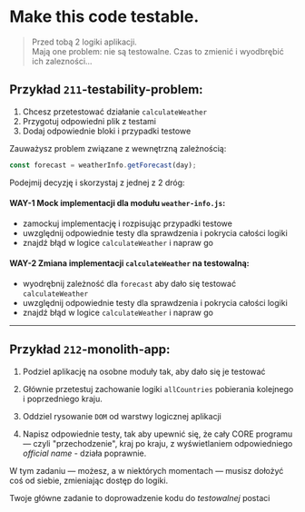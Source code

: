 # Make this code testable.

> Przed tobą 2 logiki aplikacji.  
> Mają one problem: nie są testowalne. Czas to zmienić i wyodbrębić ich zalezności...

## Przykład `211`-testability-problem:

1. Chcesz przetestować działanie `calculateWeather`
2. Przygotuj odpowiedni plik z testami
3. Dodaj odpowiednie bloki i przypadki testowe

Zauważysz problem związane z wewnętrzną zależnością:

```javascript
const forecast = weatherInfo.getForecast(day);
```

Podejmij decyzję i skorzystaj z jednej z 2 dróg:

#### WAY-1 Mock implementacji dla modułu `weather-info.js`:

- zamockuj implementację i rozpisując przypadki testowe
- uwzględnij odpowiednie testy dla sprawdzenia i pokrycia całości logiki
- znajdź błąd w logice `calculateWeather` i napraw go

#### WAY-2 Zmiana implementacji `calculateWeather` na testowalną:

- wyodrębnij zależność dla `forecast` aby dało się testować `calculateWeather`
- uwzględnij odpowiednie testy dla sprawdzenia i pokrycia całości logiki
- znajdź błąd w logice `calculateWeather` i napraw go

---

## Przykład `212`-monolith-app:

1. Podziel aplikację na osobne moduły tak, aby dało się je testować

2. Głównie przetestuj zachowanie logiki `allCountries` pobierania kolejnego i poprzedniego kraju.

3. Oddziel rysowanie `DOM` od warstwy logicznej aplikacji

4. Napisz odpowiednie testy, tak aby upewnić się, że cały CORE programu — czyli "przechodzenie", kraj po kraju, z wyświetlaniem odpowiedniego _official name_ - działa poprawnie.

W tym zadaniu — możesz, a w niektórych momentach — musisz dołożyć coś od siebie, zmieniając dostęp do logiki.

Twoje główne zadanie to doprowadzenie kodu do _testowalnej_ postaci
